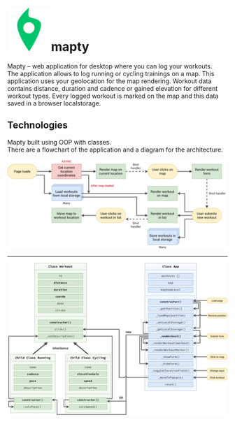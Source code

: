 # ![Mapty](https://github.com/mrushkova/mapty/blob/master/icon.png)mapty

Mapty – web application for desktop where you can log your workouts.  
The application allows to log running or cycling trainings on a map.
This application uses your geolocation for the map rendering.
Workout data contains distance, duration and cadence or gained elevation for different workout types.
Every logged workout is marked on the map and this data saved in a browser localstorage.

## Technologies

Mapty built using OOP with classes.  
There are a flowchart of the application and a diagram for the architecture.

![Flowchart](https://github.com/mrushkova/mapty/blob/master/Mapty-flowchart.png)

---

![Architecture](https://github.com/mrushkova/mapty/blob/master/Mapty-architecture-final.png)
